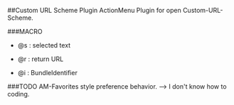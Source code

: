 ##Custom URL Scheme Plugin
ActionMenu Plugin for open Custom-URL-Scheme.

###MACRO

* @s : selected text

* @r : return URL

* @i : BundleIdentifier

###TODO
AM-Favorites style preference behavior. --> I don't know how to coding.